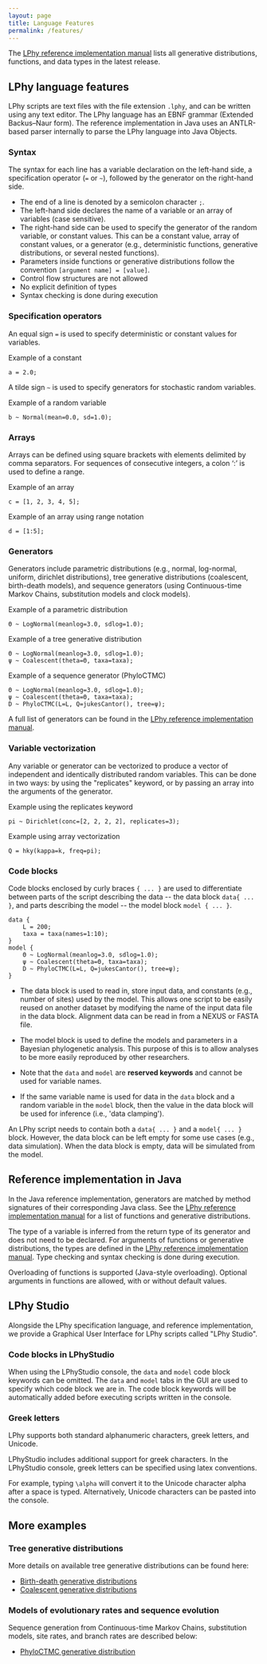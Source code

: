 ```yaml
---
layout: page
title: Language Features
permalink: /features/
---
```


The [LPhy reference implementation manual](https://github.com/LinguaPhylo/linguaPhylo/blob/master/lphy/doc/index.md)
lists all generative distributions, functions, and data types in the latest release.

## LPhy language features

LPhy scripts are text files with the file extension `.lphy`, and can be written using any text editor. The LPhy language has an EBNF grammar (Extended Backus–Naur form). The reference implementation in Java uses an ANTLR-based parser internally to parse the LPhy language into Java Objects. 

### Syntax

The syntax for each line has a variable declaration on the left-hand side, a specification operator (`=` or `~`), followed by the generator on the right-hand side. 

* The end of a line is denoted by a semicolon character `;`. 
* The left-hand side declares the name of a variable or an array of variables (case sensitive). 
* The right-hand side can be used to specify the generator of the random variable, or constant values. 
This can be a constant value, array of constant values, or a generator (e.g., deterministic functions, generative distributions, or several nested functions). 
* Parameters inside functions or generative distributions follow the convention `[argument name] = [value]`.
* Control flow structures are not allowed
* No explicit definition of types
* Syntax checking is done during execution

### Specification operators

An equal sign `=` is used to specify deterministic or constant values for variables.

Example of a constant
```
a = 2.0;
```

A tilde sign `~` is used to specify generators for stochastic random variables. 

Example of a random variable
```
b ~ Normal(mean=0.0, sd=1.0);
```

### Arrays

Arrays can be defined using square brackets with elements delimited by comma separators. For sequences of consecutive integers, a colon ‘:’ is used to define a range.

Example of an array
```
c = [1, 2, 3, 4, 5]; 
```

Example of an array using range notation
```
d = [1:5];
```

### Generators

Generators include parametric distributions (e.g., normal, log-normal, uniform, dirichlet distributions), tree generative distributions (coalescent, birth-death models), and sequence generators (using Continuous-time Markov Chains, substitution models and clock models). 

Example of a parametric distribution
```
Θ ~ LogNormal(meanlog=3.0, sdlog=1.0);
```

Example of a tree generative distribution
```
Θ ~ LogNormal(meanlog=3.0, sdlog=1.0);
ψ ~ Coalescent(theta=Θ, taxa=taxa);
```

Example of a sequence generator (PhyloCTMC)
```
Θ ~ LogNormal(meanlog=3.0, sdlog=1.0);
ψ ~ Coalescent(theta=Θ, taxa=taxa);
D ~ PhyloCTMC(L=L, Q=jukesCantor(), tree=ψ);
```

A full list of generators can be found in the [LPhy reference implementation manual](https://github.com/LinguaPhylo/linguaPhylo/blob/master/lphy/doc/index.md).

### Variable vectorization

Any variable or generator can be vectorized to produce a vector of independent and identically distributed random variables. This can be done in two ways: by using the "replicates" keyword, or by passing an array into the arguments of the generator. 

Example using the replicates keyword
```
pi ~ Dirichlet(conc=[2, 2, 2, 2], replicates=3);
```

Example using array vectorization
```
Q = hky(kappa=k, freq=pi);
```

### Code blocks

Code blocks enclosed by curly braces `{ ... }` are used to differentiate between parts of the script describing the data -- the data block `data{ ... }`, and parts describing the model -- the model block `model { ... }`. 

```
data {
    L = 200;
    taxa = taxa(names=1:10);
}
model {
    Θ ~ LogNormal(meanlog=3.0, sdlog=1.0);
    ψ ~ Coalescent(theta=Θ, taxa=taxa);
    D ~ PhyloCTMC(L=L, Q=jukesCantor(), tree=ψ);
}

```

* The data block is used to read in, store input data, and constants (e.g., number of sites) used by the model. 
This allows one script to be easily reused on another dataset by modifying the name of the input data file in the data block. 
Alignment data can be read in from a NEXUS or FASTA file. 

* The model block is used to define the models and parameters in a Bayesian phylogenetic analysis. 
This purpose of this is to allow analyses to be more easily reproduced by other researchers. 

* Note that the `data` and `model` are **reserved keywords** and cannot be used for variable names.

* If the same variable name is used for data in the `data` block 
and a random variable in the `model` block, then the value in the data block will be used for inference (i.e., 'data clamping').

An LPhy script needs to contain both a `data{ ... }` and a `model{ ... }` block. However, the data block can be left empty for some use cases (e.g., data simulation). When the data block is empty, data will be simulated from the model. 

## Reference implementation in Java

In the Java reference implementation, generators are matched by method signatures of their corresponding Java class. See the [LPhy reference implementation manual](https://github.com/LinguaPhylo/linguaPhylo/blob/master/lphy/doc/index.md) for a list of functions and generative distributions. 

The type of a variable is inferred from the return type of its generator and does not need to be declared. 
For arguments of functions or generative distributions, the types are defined in the [LPhy reference implementation manual](https://github.com/LinguaPhylo/linguaPhylo/blob/master/lphy/doc/index.md). 
Type checking and syntax checking is done during execution. 

Overloading of functions is supported (Java-style overloading). Optional arguments in functions are allowed, with or without default values. 

## LPhy Studio

Alongside the LPhy specification language, and reference implementation, we provide a Graphical User Interface for LPhy scripts called "LPhy Studio". 

### Code blocks in LPhyStudio

When using the LPhyStudio console, the `data` and `model` code block keywords can be omitted. 
The `data` and `model` tabs in the GUI are used to specify which code block we are in.
The code block keywords will be automatically added before executing scripts written in the console. 

### Greek letters

LPhy supports both standard alphanumeric characters, greek letters, and Unicode. 

LPhyStudio includes additional support for greek characters. In the LPhyStudio console, greek letters can be specified using latex conventions. 

For example, typing `\alpha` will convert it to the Unicode character alpha after a space is typed. 
Alternatively, Unicode characters can be pasted into the console. 

## More examples

### Tree generative distributions

More details on available tree generative distributions can be found here: 

* [Birth-death generative distributions](https://github.com/LinguaPhylo/linguaPhylo/blob/master/lphy/doc/lphy/evolution/birthdeath.md)
* [Coalescent generative distributions](https://github.com/LinguaPhylo/linguaPhylo/blob/master/lphy/doc/lphy/evolution/coalescent.md)

### Models of evolutionary rates and sequence evolution

Sequence generation from Continuous-time Markov Chains, substitution models, site rates, and branch rates are described below:

* [PhyloCTMC generative distribution](https://github.com/LinguaPhylo/linguaPhylo/blob/master/lphy/doc/lphy/evolution/likelihood.md)
